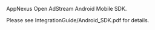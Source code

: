 AppNexus Open AdStream Android Mobile SDK.

Please see IntegrationGuide/Android_SDK.pdf for details.